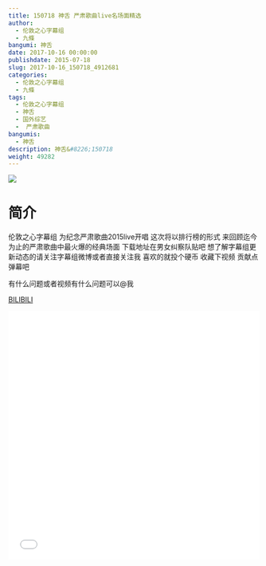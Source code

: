 ```yaml
---
title: 150718 神舌 严肃歌曲live名场面精选
author: 
  - 伦敦之心字幕组
  - 九條
bangumi: 神舌
date: 2017-10-16 00:00:00
publishdate: 2015-07-18
slug: 2017-10-16_150718_4912681
categories: 
  - 伦敦之心字幕组
  - 九條
tags: 
  - 伦敦之心字幕组
  - 神舌
  - 国外综艺
  -  严肃歌曲
bangumis: 
  - 神舌
description: 神舌&#8226;150718
weight: 49282
---
```


![](https://i.imgur.com/1nIcrqF.jpg)

# 简介  
伦敦之心字幕组 为纪念严肃歌曲2015live开唱 这次将以排行榜的形式 来回顾迄今为止的严肃歌曲中最火爆的经典场面 下载地址在男女纠察队贴吧 想了解字幕组更新动态的请关注字幕组微博或者直接关注我 喜欢的就投个硬币 收藏下视频 贡献点弹幕吧
有什么问题或者视频有什么问题可以@我

  [BILIBILI](https://www.bilibili.com/video/av4912681/)


  <iframe src="//www.bilibili.com/html/html5player.html?cid=7977696&aid=4912681" width="100%" height="500" frameborder="0" allowfullscreen="allowfullscreen"></iframe>
